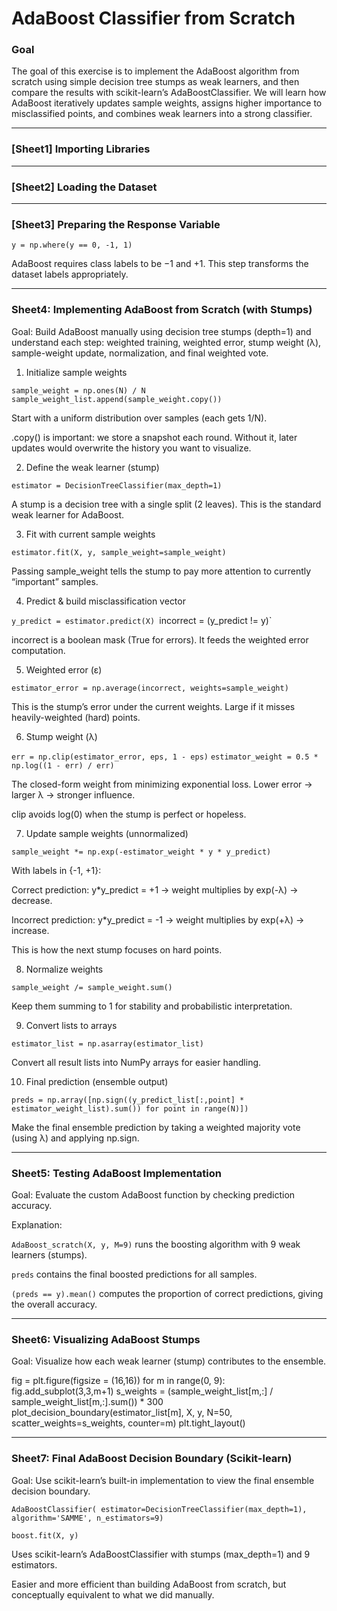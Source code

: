 # AdaBoost Classifier from Scratch

### Goal

The goal of this exercise is to implement the AdaBoost algorithm from scratch using simple decision tree stumps as weak learners, and then compare the results with scikit-learn’s AdaBoostClassifier.
We will learn how AdaBoost iteratively updates sample weights, assigns higher importance to misclassified points, and combines weak learners into a strong classifier.

---
### [Sheet1] Importing Libraries

---
### [Sheet2] Loading the Dataset

---
### [Sheet3] Preparing the Response Variable

`y = np.where(y == 0, -1, 1)`

AdaBoost requires class labels to be −1 and +1.
This step transforms the dataset labels appropriately.

---
### Sheet4: Implementing AdaBoost from Scratch (with Stumps)

Goal: Build AdaBoost manually using decision tree stumps (depth=1) and understand each step: weighted training, weighted error, stump weight (λ), sample-weight update, normalization, and final weighted vote.

1. Initialize sample weights

`sample_weight = np.ones(N) / N`
`sample_weight_list.append(sample_weight.copy())`

Start with a uniform distribution over samples (each gets 1/N).

.copy() is important: we store a snapshot each round. Without it, later updates would overwrite the history you want to visualize.


2. Define the weak learner (stump)

`estimator = DecisionTreeClassifier(max_depth=1)`

A stump is a decision tree with a single split (2 leaves). This is the standard weak learner for AdaBoost.


3. Fit with current sample weights

`estimator.fit(X, y, sample_weight=sample_weight)`

Passing sample_weight tells the stump to pay more attention to currently “important” samples.


4. Predict & build misclassification vector

`y_predict = estimator.predict(X)
`incorrect = (y_predict != y)`

incorrect is a boolean mask (True for errors). It feeds the weighted error computation.


5. Weighted error (ε)

`estimator_error = np.average(incorrect, weights=sample_weight)`

This is the stump’s error under the current weights. Large if it misses heavily-weighted (hard) points.


6. Stump weight (λ)

`err = np.clip(estimator_error, eps, 1 - eps)`
`estimator_weight = 0.5 * np.log((1 - err) / err)`

The closed-form weight from minimizing exponential loss. Lower error → larger λ → stronger influence.

clip avoids log(0) when the stump is perfect or hopeless.


7. Update sample weights (unnormalized)

`sample_weight *= np.exp(-estimator_weight * y * y_predict)`

With labels in {-1, +1}:

Correct prediction: y*y_predict = +1 → weight multiplies by exp(-λ) → decrease.

Incorrect prediction: y*y_predict = -1 → weight multiplies by exp(+λ) → increase.


This is how the next stump focuses on hard points.


8. Normalize weights

`sample_weight /= sample_weight.sum()`

Keep them summing to 1 for stability and probabilistic interpretation.

9. Convert lists to arrays

`estimator_list = np.asarray(estimator_list)`

Convert all result lists into NumPy arrays for easier handling.

10. Final prediction (ensemble output)

`preds = np.array([np.sign((y_predict_list[:,point] * estimator_weight_list).sum()) for point in range(N)])`

Make the final ensemble prediction by taking a weighted majority vote (using λ) and applying np.sign.

---
### Sheet5: Testing AdaBoost Implementation

Goal: Evaluate the custom AdaBoost function by checking prediction accuracy.

Explanation:

`AdaBoost_scratch(X, y, M=9)` runs the boosting algorithm with 9 weak learners (stumps).

`preds` contains the final boosted predictions for all samples.

`(preds == y).mean()` computes the proportion of correct predictions, giving the overall accuracy.

---
### Sheet6: Visualizing AdaBoost Stumps

Goal: Visualize how each weak learner (stump) contributes to the ensemble.

fig = plt.figure(figsize = (16,16))
for m in range(0, 9):
    fig.add_subplot(3,3,m+1)
    s_weights = (sample_weight_list[m,:] / sample_weight_list[m,:].sum()) * 300
    plot_decision_boundary(estimator_list[m], X, y, N=50, 
                           scatter_weights=s_weights, counter=m)
    plt.tight_layout()

---
### Sheet7: Final AdaBoost Decision Boundary (Scikit-learn)

Goal: Use scikit-learn’s built-in implementation to view the final ensemble decision boundary.

`AdaBoostClassifier(
    estimator=DecisionTreeClassifier(max_depth=1),
    algorithm='SAMME',
    n_estimators=9)`

`boost.fit(X, y)`

Uses scikit-learn’s AdaBoostClassifier with stumps (max_depth=1) and 9 estimators.

Easier and more efficient than building AdaBoost from scratch, but conceptually equivalent to what we did manually.
